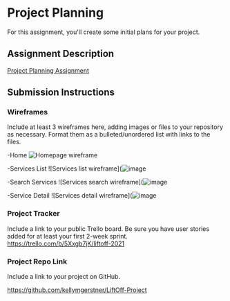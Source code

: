 # Project Planning
For this assignment, you'll create some initial plans for your project.

## Assignment Description
[Project Planning Assignment](https://education.launchcode.org/liftoff/modules/assignments/project-planning)

## Submission Instructions

### Wireframes

Include at least 3 wireframes here, adding images or files to your repository as necessary. Format them as a bulleted/unordered list with links to the files.

-Home
![Homepage wireframe](![image](https://trello.com/1/cards/6195e9917b8f9d691623e3e0/attachments/61aaa63d75f87e62cb9edb9d/previews/61aaa63e75f87e62cb9edba4/download/home.PNG.png))

-Services List 
![Services list wireframe](![image](https://trello.com/1/cards/6195e9a480e00f629bdee2c2/attachments/61aaa6906da1a4840c336d9c/previews/61aaa6916da1a4840c336da2/download/list.PNG.png)

-Search Services
![Services search wireframe](![image](https://trello.com/1/cards/6195ea18f354b42d349a641d/attachments/61aaa80599fcf22e9b1869f4/previews/61aaa80699fcf22e9b186a12/download/search.PNG.png)

-Service Detail 
![Services detail wireframe](![image](https://trello.com/1/cards/6195e9afe27e2b675d360be4/attachments/61aaa8c2490e3f4d752d7bf9/previews/61aaa8c2490e3f4d752d7c0d/download/Services-_Detail_user_view.PNG.png)


### Project Tracker

Include a link to your public Trello board. Be sure you have user stories added for at least your first 2-week sprint.
https://trello.com/b/5Xxgb7jK/liftoff-2021

### Project Repo Link

Include a link to your project on GitHub.

https://github.com/kellymgerstner/LiftOff-Project
